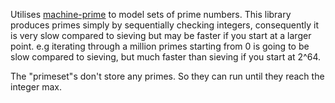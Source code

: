 Utilises [machine-prime](https://github.com/JASory/machine-prime/) to model sets of prime numbers.
This library produces primes simply by sequentially checking integers, consequently it is very slow compared to sieving
but may be faster if you start at a larger point. e.g iterating through a million primes starting from 0 is going to be slow compared to sieving,
but much faster than sieving if you start at 2^64.

The "primeset"s don't store any primes. So they can run until they reach the integer max. 


